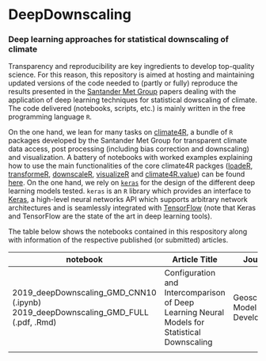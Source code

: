 # DeepDownscaling
### Deep learning approaches for statistical downscaling of climate

Transparency and reproducibility are key ingredients to develop top-quality science. For this reason, this repository is aimed at hosting and maintaining updated versions of the code needed to (partly or fully) reproduce the results presented in the [Santander Met Group](http://www.meteo.unican.es/en/view/publications) papers dealing with the application of deep learning techniques for statistical dowscaling of climate. The code delivered (notebooks, scripts,  etc.) is mainly written in the free programming language `R`.

On the one hand, we lean for many tasks on [climate4R](https://github.com/SantanderMetGroup/climate4R), a bundle of `R` packages developed by the Santander Met Group for transparent climate data access, post processing (including bias correction and downscaling) and visualization. A battery of notebooks with worked examples explaining how to use the main functionalities of the core climate4R packges ([loadeR](https://github.com/SantanderMetGroup/loadeR), [transformeR](https://github.com/SantanderMetGroup/transformeR), [downscaleR](https://github.com/SantanderMetGroup/downscaleR), [visualizeR](https://github.com/SantanderMetGroup/visualizeR) and [climate4R.value](https://github.com/SantanderMetGroup/climate4R.value)) can be found [here](https://github.com/SantanderMetGroup/notebooks).
On the one hand, we rely on [`keras`](https://cran.r-project.org/web/packages/keras/index.html) for the design of the different deep learning models tested. `keras` is an `R` library which provides an interface to [Keras](https://keras.io), a high-level neural networks API which supports arbitrary network architectures and is seamlessly integrated with [TensorFlow](https://www.tensorflow.org/) (note that Keras and TensorFlow are the state of the art in deep learning tools).

The table below shows the notebooks contained in this respository along with information of the respective published (or submitted) articles.
 
| notebook  | Article Title | Journal | DOI  	
|---|---|---|---
| 2019_deepDownscaling_GMD_CNN10 (.ipynb)                    2019_deepDownscaling_GMD_FULL (.pdf, .Rmd)| Configuration and Intercomparison of Deep Learning Neural Models for Statistical Downscaling | Geoscientific Model Development |
|  |  |  |
